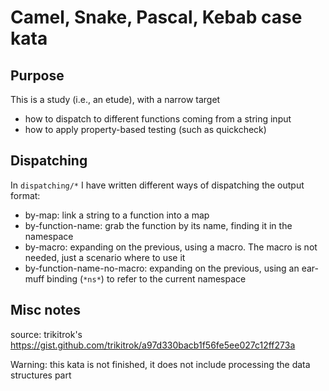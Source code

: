 # Camel, Snake, Pascal, Kebab case kata

## Purpose

This is a study (i.e., an etude), with a narrow target

  * how to dispatch to different functions coming from a string input
  * how to apply property-based testing (such as quickcheck)


## Dispatching

In `dispatching/*` I have written different ways of dispatching the output format:

  * by-map: link a string to a function into a map
  * by-function-name: grab the function by its name, finding it in the namespace
  * by-macro: expanding on the previous, using a macro. The macro is not needed, just a scenario where to use it 
  * by-function-name-no-macro: expanding on the previous, using an ear-muff binding (`*ns*`) to refer to the current namespace

## Misc notes

source: trikitrok's https://gist.github.com/trikitrok/a97d330bacb1f56fe5ee027c12ff273a

Warning: this kata is not finished, it does not include processing the data structures part

